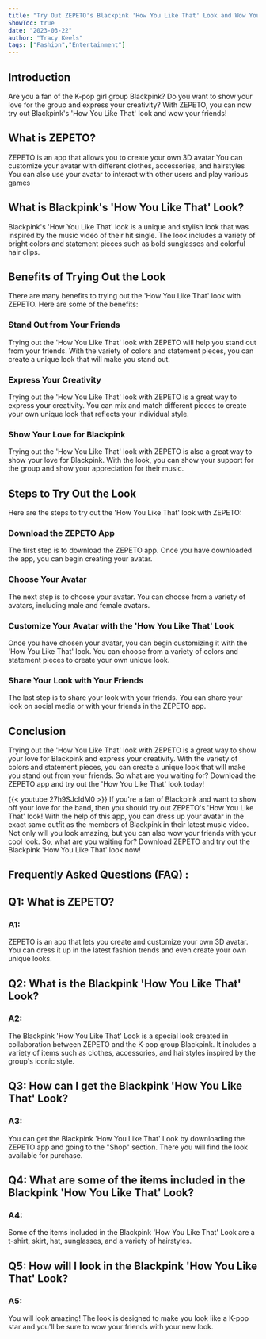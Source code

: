 ```yaml
---
title: "Try Out ZEPETO's Blackpink 'How You Like That' Look and Wow Your Friends!"
ShowToc: true 
date: "2023-03-22"
author: "Tracy Keels" 
tags: ["Fashion","Entertainment"]
---
```

## Introduction
Are you a fan of the K-pop girl group Blackpink? Do you want to show your love for the group and express your creativity? With ZEPETO, you can now try out Blackpink's 'How You Like That' look and wow your friends! 

## What is ZEPETO?
ZEPETO is an app that allows you to create your own 3D avatar You can customize your avatar with different clothes, accessories, and hairstyles You can also use your avatar to interact with other users and play various games 

## What is Blackpink's 'How You Like That' Look?
Blackpink's 'How You Like That' look is a unique and stylish look that was inspired by the music video of their hit single. The look includes a variety of bright colors and statement pieces such as bold sunglasses and colorful hair clips. 

## Benefits of Trying Out the Look
There are many benefits to trying out the 'How You Like That' look with ZEPETO. Here are some of the benefits:

### Stand Out from Your Friends
Trying out the 'How You Like That' look with ZEPETO will help you stand out from your friends. With the variety of colors and statement pieces, you can create a unique look that will make you stand out. 

### Express Your Creativity
Trying out the 'How You Like That' look with ZEPETO is a great way to express your creativity. You can mix and match different pieces to create your own unique look that reflects your individual style. 

### Show Your Love for Blackpink
Trying out the 'How You Like That' look with ZEPETO is also a great way to show your love for Blackpink. With the look, you can show your support for the group and show your appreciation for their music. 

## Steps to Try Out the Look
Here are the steps to try out the 'How You Like That' look with ZEPETO:

### Download the ZEPETO App
The first step is to download the ZEPETO app. Once you have downloaded the app, you can begin creating your avatar. 

### Choose Your Avatar
The next step is to choose your avatar. You can choose from a variety of avatars, including male and female avatars. 

### Customize Your Avatar with the 'How You Like That' Look
Once you have chosen your avatar, you can begin customizing it with the 'How You Like That' look. You can choose from a variety of colors and statement pieces to create your own unique look. 

### Share Your Look with Your Friends
The last step is to share your look with your friends. You can share your look on social media or with your friends in the ZEPETO app. 

## Conclusion
Trying out the 'How You Like That' look with ZEPETO is a great way to show your love for Blackpink and express your creativity. With the variety of colors and statement pieces, you can create a unique look that will make you stand out from your friends. So what are you waiting for? Download the ZEPETO app and try out the 'How You Like That' look today!

{{< youtube 27h9SJcIdM0 >}} 
If you're a fan of Blackpink and want to show off your love for the band, then you should try out ZEPETO's 'How You Like That' look! With the help of this app, you can dress up your avatar in the exact same outfit as the members of Blackpink in their latest music video. Not only will you look amazing, but you can also wow your friends with your cool look. So, what are you waiting for? Download ZEPETO and try out the Blackpink 'How You Like That' look now!

## Frequently Asked Questions (FAQ) :
<h2>Q1: What is ZEPETO?</h2>

<h3>A1:</h3> ZEPETO is an app that lets you create and customize your own 3D avatar. You can dress it up in the latest fashion trends and even create your own unique looks.

<h2>Q2: What is the Blackpink 'How You Like That' Look?</h2>

<h3>A2:</h3> The Blackpink 'How You Like That' Look is a special look created in collaboration between ZEPETO and the K-pop group Blackpink. It includes a variety of items such as clothes, accessories, and hairstyles inspired by the group's iconic style.

<h2>Q3: How can I get the Blackpink 'How You Like That' Look?</h2>

<h3>A3:</h3> You can get the Blackpink 'How You Like That' Look by downloading the ZEPETO app and going to the "Shop" section. There you will find the look available for purchase.

<h2>Q4: What are some of the items included in the Blackpink 'How You Like That' Look?</h2>

<h3>A4:</h3> Some of the items included in the Blackpink 'How You Like That' Look are a t-shirt, skirt, hat, sunglasses, and a variety of hairstyles.

<h2>Q5: How will I look in the Blackpink 'How You Like That' Look?</h2>

<h3>A5:</h3> You will look amazing! The look is designed to make you look like a K-pop star and you'll be sure to wow your friends with your new look.




